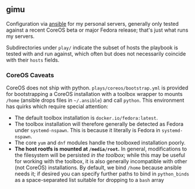## gimu

Configuration via [ansible](https://github.com/ansible/ansible/) for my
personal servers, generally only tested against a recent CoreOS beta or major
Fedora release; that's just what runs my servers.

Subdirectories under `play/` indicate the subset of hosts the playbook is
tested with and run against, which often but does not necessarily coincide with
their `hosts` fields.

### CoreOS Caveats

CoreOS does not ship with python. `plays/coreos/bootstrap.yml` is provided for
bootstrapping a CoreOS installation with a toolbox wrapper to mounts `/home`
(ansible drops files in `~/.ansible`) and call `python`. This environment has
quirks which require special attention:

- The default toolbox installation is `docker.io/fedora:latest`.
- The toolbox installation will therefore generally be detected as Fedora under
  `systemd-nspawn`. This is because it literally is Fedora in `systemd-nspawn`.
- The core `yum` and `dnf` modules handle the toolboxed installation poorly.
- **The host rootfs is mounted at `/media/root`.** In general, modifications to
  the filesystem will be persisted *in the toolbox*; while this may be useful
  for working with the toolbox, it is also generally incompatible with other
  (not CoreOS) installations. By default, we bind `/home` because ansible needs
  it; if desired you can specify further paths to bind in `python_binds` as a
  space-separated list suitable for dropping to a `bash` array
